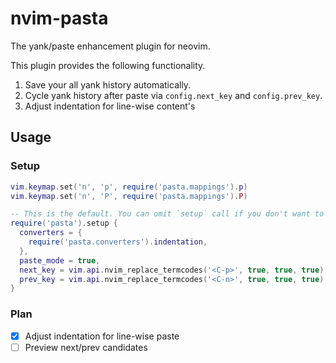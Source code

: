 # nvim-pasta

The yank/paste enhancement plugin for neovim.

This plugin provides the following functionality.

1. Save your all yank history automatically.
2. Cycle yank history after paste via `config.next_key` and `config.prev_key`.
3. Adjust indentation for line-wise content's

## Usage

### Setup

```lua
vim.keymap.set('n', 'p', require('pasta.mappings').p)
vim.keymap.set('n', 'P', require('pasta.mappings').P)

-- This is the default. You can omit `setup` call if you don't want to change this. 
require('pasta').setup {
  converters = {
    require('pasta.converters').indentation,
  },
  paste_mode = true,
  next_key = vim.api.nvim_replace_termcodes('<C-p>', true, true, true),
  prev_key = vim.api.nvim_replace_termcodes('<C-n>', true, true, true),
}
```

### Plan

- [x] Adjust indentation for line-wise paste
- [ ] Preview next/prev candidates
